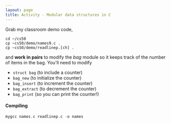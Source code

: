 ```yaml
---
layout: page
title: Activity - Modular data structures in C
---
```


Grab my classroom demo code,

```
cd ~/cs50
cp ~cs50/demo/names9.c .
cp ~cs50/demo/readlinep.[ch] .
```

and **work in pairs** to modify the *bag* module so it keeps track of the number of items in the bag.
You'll need to modify

* `struct bag`  (to include a counter)
* `bag_new`     (to initialize the counter)
* `bag_insert`  (to increment the counter)
* `bag_extract` (to decrement the counter)
* `bag_print`   (so you can print the counter!)

#### Compiling

```c
mygcc names.c readlinep.c -o names
```
